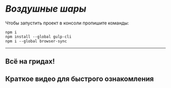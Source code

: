 # *Воздушные шары*
Чтобы запустить проект в консоли пропишите команды:
```
npm i
npm install --global gulp-cli
npm i --global browser-sync  
```
***

## Всё на гридах!

## Краткое видео для быстрого ознакомления